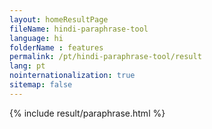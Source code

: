 ```yaml
---
layout: homeResultPage
fileName: hindi-paraphrase-tool
language: hi
folderName : features
permalink: /pt/hindi-paraphrase-tool/result
lang: pt
nointernationalization: true
sitemap: false
---
```

{% include result/paraphrase.html %}

<script src="/js/result/paraprashing.js" data-foldername="{{page.folderName}}" data-lang="{{page.lang}}"></script>